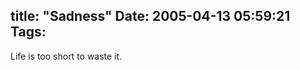 title: "Sadness"
Date: 2005-04-13 05:59:21
Tags: 
---
Life is too short to waste it.<br/><br/><br/>
